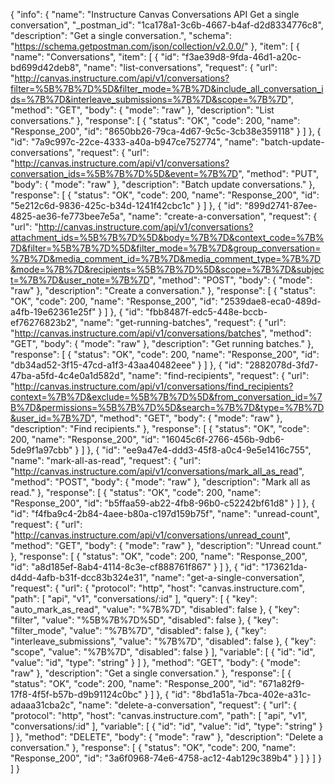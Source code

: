 {
  "info": {
    "name": "Instructure Canvas Conversations API Get a single conversation",
    "_postman_id": "1ca178a1-3c6b-4667-b4af-d2d8334776c8",
    "description": "Get a single conversation.",
    "schema": "https://schema.getpostman.com/json/collection/v2.0.0/"
  },
  "item": [
    {
      "name": "Conversations",
      "item": [
        {
          "id": "f3ae39d8-9fda-46d1-a20c-bd699d42deb8",
          "name": "list-conversations",
          "request": {
            "url": "http://canvas.instructure.com/api/v1/conversations?filter=%5B%7B%7D%5D&filter_mode=%7B%7D&include_all_conversation_ids=%7B%7D&interleave_submissions=%7B%7D&scope=%7B%7D",
            "method": "GET",
            "body": {
              "mode": "raw"
            },
            "description": "List conversations."
          },
          "response": [
            {
              "status": "OK",
              "code": 200,
              "name": "Response_200",
              "id": "8650bb26-79ca-4d67-9c5c-3cb38e359118"
            }
          ]
        },
        {
          "id": "7a9c997c-22ce-4333-a40a-b947ce752774",
          "name": "batch-update-conversations",
          "request": {
            "url": "http://canvas.instructure.com/api/v1/conversations?conversation_ids=%5B%7B%7D%5D&event=%7B%7D",
            "method": "PUT",
            "body": {
              "mode": "raw"
            },
            "description": "Batch update conversations."
          },
          "response": [
            {
              "status": "OK",
              "code": 200,
              "name": "Response_200",
              "id": "5e212c6d-9836-425c-b34d-1241f42cbc1c"
            }
          ]
        },
        {
          "id": "899d2741-87ee-4825-ae36-fe773bee7e5a",
          "name": "create-a-conversation",
          "request": {
            "url": "http://canvas.instructure.com/api/v1/conversations?attachment_ids=%5B%7B%7D%5D&body=%7B%7D&context_code=%7B%7D&filter=%5B%7B%7D%5D&filter_mode=%7B%7D&group_conversation=%7B%7D&media_comment_id=%7B%7D&media_comment_type=%7B%7D&mode=%7B%7D&recipients=%5B%7B%7D%5D&scope=%7B%7D&subject=%7B%7D&user_note=%7B%7D",
            "method": "POST",
            "body": {
              "mode": "raw"
            },
            "description": "Create a conversation."
          },
          "response": [
            {
              "status": "OK",
              "code": 200,
              "name": "Response_200",
              "id": "2539dae8-eca0-489d-a4fb-19e62361e25f"
            }
          ]
        },
        {
          "id": "fbb8487f-edc5-448e-bccb-ef76276823b2",
          "name": "get-running-batches",
          "request": {
            "url": "http://canvas.instructure.com/api/v1/conversations/batches",
            "method": "GET",
            "body": {
              "mode": "raw"
            },
            "description": "Get running batches."
          },
          "response": [
            {
              "status": "OK",
              "code": 200,
              "name": "Response_200",
              "id": "db34ad52-3f15-47cd-a1f3-43aa40482eee"
            }
          ]
        },
        {
          "id": "2882078d-3fd7-47ba-a5fd-4c4e0a1d582d",
          "name": "find-recipients",
          "request": {
            "url": "http://canvas.instructure.com/api/v1/conversations/find_recipients?context=%7B%7D&exclude=%5B%7B%7D%5D&from_conversation_id=%7B%7D&permissions=%5B%7B%7D%5D&search=%7B%7D&type=%7B%7D&user_id=%7B%7D",
            "method": "GET",
            "body": {
              "mode": "raw"
            },
            "description": "Find recipients."
          },
          "response": [
            {
              "status": "OK",
              "code": 200,
              "name": "Response_200",
              "id": "16045c6f-2766-456b-9db6-5de9f1a97cbb"
            }
          ]
        },
        {
          "id": "ee9a47e4-ddd3-45f8-a0c4-9e5e1416c755",
          "name": "mark-all-as-read",
          "request": {
            "url": "http://canvas.instructure.com/api/v1/conversations/mark_all_as_read",
            "method": "POST",
            "body": {
              "mode": "raw"
            },
            "description": "Mark all as read."
          },
          "response": [
            {
              "status": "OK",
              "code": 200,
              "name": "Response_200",
              "id": "b5ffaa59-ab22-4fb8-96b0-c52242bf61d8"
            }
          ]
        },
        {
          "id": "f4fba9c4-2b84-4aee-b80a-c197d159b75f",
          "name": "unread-count",
          "request": {
            "url": "http://canvas.instructure.com/api/v1/conversations/unread_count",
            "method": "GET",
            "body": {
              "mode": "raw"
            },
            "description": "Unread count."
          },
          "response": [
            {
              "status": "OK",
              "code": 200,
              "name": "Response_200",
              "id": "a8d185ef-8ab4-4114-8c3e-cf888761f867"
            }
          ]
        },
        {
          "id": "173621da-d4dd-4afb-b31f-dcc83b324e31",
          "name": "get-a-single-conversation",
          "request": {
            "url": {
              "protocol": "http",
              "host": "canvas.instructure.com",
              "path": [
                "api",
                "v1",
                "conversations/:id"
              ],
              "query": [
                {
                  "key": "auto_mark_as_read",
                  "value": "%7B%7D",
                  "disabled": false
                },
                {
                  "key": "filter",
                  "value": "%5B%7B%7D%5D",
                  "disabled": false
                },
                {
                  "key": "filter_mode",
                  "value": "%7B%7D",
                  "disabled": false
                },
                {
                  "key": "interleave_submissions",
                  "value": "%7B%7D",
                  "disabled": false
                },
                {
                  "key": "scope",
                  "value": "%7B%7D",
                  "disabled": false
                }
              ],
              "variable": [
                {
                  "id": "id",
                  "value": "id",
                  "type": "string"
                }
              ]
            },
            "method": "GET",
            "body": {
              "mode": "raw"
            },
            "description": "Get a single conversation."
          },
          "response": [
            {
              "status": "OK",
              "code": 200,
              "name": "Response_200",
              "id": "671a82f9-17f8-4f5f-b57b-d9b91124c0bc"
            }
          ]
        },
        {
          "id": "8bd1a51a-7bca-402e-a31c-adaaa31cba2c",
          "name": "delete-a-conversation",
          "request": {
            "url": {
              "protocol": "http",
              "host": "canvas.instructure.com",
              "path": [
                "api",
                "v1",
                "conversations/:id"
              ],
              "variable": [
                {
                  "id": "id",
                  "value": "id",
                  "type": "string"
                }
              ]
            },
            "method": "DELETE",
            "body": {
              "mode": "raw"
            },
            "description": "Delete a conversation."
          },
          "response": [
            {
              "status": "OK",
              "code": 200,
              "name": "Response_200",
              "id": "3a6f0968-74e6-4758-ac12-4ab129c389b4"
            }
          ]
        }
      ]
    }
  ]
}
